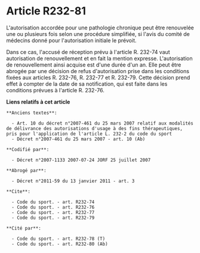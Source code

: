 # Article R232-81

L'autorisation accordée pour une pathologie chronique peut être renouvelée une ou plusieurs fois selon une procédure
simplifiée, si l'avis du comité de médecins donné pour l'autorisation initiale le prévoit.

Dans ce cas, l'accusé de réception prévu à l'article R. 232-74 vaut autorisation de renouvellement et en fait la mention
expresse. L'autorisation de renouvellement ainsi acquise est d'une durée d'un an. Elle peut être abrogée par une décision de
refus d'autorisation prise dans les conditions fixées aux articles R. 232-76, R. 232-77 et R. 232-79. Cette décision prend
effet à compter de la date de sa notification, qui est faite dans les conditions prévues à l'article R. 232-76.

**Liens relatifs à cet article**

	**Anciens textes**:

	  - Art. 10 du décret n°2007-461 du 25 mars 2007 relatif aux modalités de délivrance des autorisations d'usage à des fins thérapeutiques, pris pour l'application de l'article L. 232-2 du code du sport
	  - Décret n°2007-461 du 25 mars 2007 - art. 10 (Ab)

	**Codifié par**:

	  - Décret n°2007-1133 2007-07-24 JORF 25 juillet 2007

	**Abrogé par**:

	  - Décret n°2011-59 du 13 janvier 2011 - art. 3

	**Cite**:

	  - Code du sport. - art. R232-74
	  - Code du sport. - art. R232-76
	  - Code du sport. - art. R232-77
	  - Code du sport. - art. R232-79

	**Cité par**:

	  - Code du sport. - art. R232-78 (T)
	  - Code du sport. - art. R232-80 (Ab)
